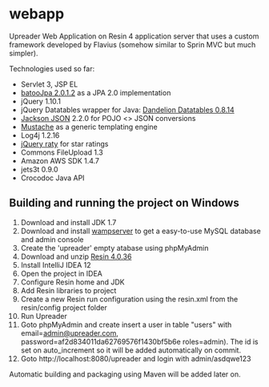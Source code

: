 webapp
======

Upreader Web Application on Resin 4 application server that uses a custom framework developed by Flavius (somehow similar to Sprin MVC but much simpler).

Technologies used so far:
+ Servlet 3, JSP EL
+ [batooJpa 2.0.1.2](https://github.com/BatooOrg/BatooJPA) as a JPA 2.0 implementation
+ jQuery 1.10.1
+ jQuery Datatables wrapper for Java: [Dandelion Datatables 0.8.14](http://dandelion.github.io/datatables/)
+ [Jackson JSON](http://jackson.codehaus.org/) 2.2.0 for POJO <> JSON conversions
+ [Mustache](http://mustache.github.io/) as a generic templating engine
+ Log4j 1.2.16
+ [jQuery raty](http://wbotelhos.com/raty/) for star ratings
+ Commons FileUpload 1.3
+ Amazon AWS SDK 1.4.7
+ jets3t 0.9.0
+ Crocodoc Java API

Building and running the project on Windows
---------------------------------------------
1. Download and install JDK 1.7
2. Download and install [wampserver](http://www.wampserver.com/en/#download-wrapper) to get a easy-to-use MySQL database and admin console
3. Create the 'upreader' empty atabase using phpMyAdmin
2. Download and unzip [Resin 4.0.36](http://www.caucho.com/download/resin-pro-4.0.36.tar.gz)
3. Install IntelliJ IDEA 12
4. Open the project in IDEA
5. Configure Resin home and JDK
6. Add Resin libraries to project
7. Create a new Resin run configuration using the resin.xml from the resin/config project folder
8. Run Upreader
12. Goto phpMyAdmin and create insert a user in table "users" with email=admin@upreader.com, password=af2d834011da62769576f1430bf5b6e roles=admin). The id is set on auto_increment so it will be added automatically on commit.
11. Goto http://localhost:8080/upreader and login with admin/asdqwe123

Automatic building and packaging using Maven will be added later on.
